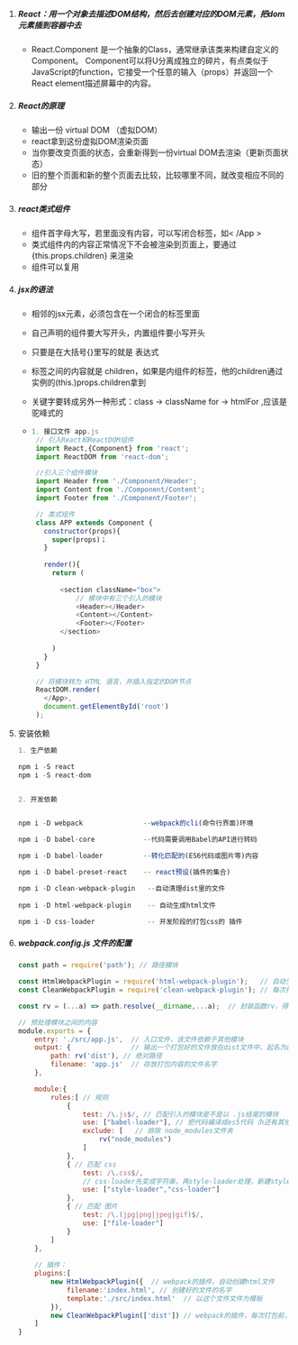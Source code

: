 1. ##### React：用一个对象去描述DOM结构，然后去创建对应的DOM元素，把dom元素插到容器中去

   - React.Component 是一个抽象的Class，通常继承该类来构建自定义的Component。 Component可以将U分离成独立的碎片，有点类似于JavaScript的function，它接受一个任意的输入（props）并返回一个React element描述屏幕中的内容。

2. ##### React的原理

   - 输出一份 virtual DOM （虚拟DOM）
   - react拿到这份虚拟DOM渲染页面
   - 当你要改变页面的状态，会重新得到一份virtual DOM去渲染（更新页面状态）
   - 旧的整个页面和新的整个页面去比较，比较哪里不同，就改变相应不同的部分

3. ##### react类式组件

   - 组件首字母大写，若里面没有内容，可以写闭合标签，如< /App >
   - 类式组件内的内容正常情况下不会被渲染到页面上，要通过{this.props.children} 来渲染
   - 组件可以复用

4. ##### jsx的语法

   - 相邻的jsx元素，必须包含在一个闭合的标签里面

   - 自己声明的组件要大写开头，内置组件要小写开头

   - 只要是在大括号{}里写的就是 表达式

   - 标签之间的内容就是 children，如果是内组件的标签，他的children通过实例的(this.)props.children拿到

   - 关键字要转成另外一种形式：class -> className    for -> htmlFor ,应该是驼峰式的

   - ```Javascript
     1. 接口文件 app.js
      // 引入React和ReactDOM组件
      import React,{Component} from 'react';
      import ReactDOM from 'react-dom';

      //引入三个组件模块
      import Header from './Component/Header';
      import Content from './Component/Content';
      import Footer from './Component/Footer';

      // 类式组件
      class APP extends Component {
        constructor(props){
          super(props)；
        }
        
        render(){
          return (
            
            <section className="box">
            	// 模块中有三个引入的模块
                <Header></Header>
                <Content></Content>
                <Footer></Footer>
            </section>
            
          )
        }
      }

      // 将模块转为 HTML 语言，并插入指定的DOM节点
      ReactDOM.render(
        </App>,
        document.getElementById('root')
      );
     ```

5. 安装依赖

   ```javascript
   1. 生产依赖

   npm i -S react 
   npm i -S react-dom


   2. 开发依赖


   npm i -D webpack               --webpack的cli(命令行界面)环境

   npm i -D babel-core            --代码需要调用Babel的API进行转码

   npm i -D babel-loader          --转化匹配的(ES6代码或图片等)内容

   npm i -D babel-preset-react    -- react预设(插件的集合)

   npm i -D clean-webpack-plugin   --自动清理dist里的文件
    
   npm i -D html-webpack-plugin    -- 自动生成html文件

   npm i -D css-loader             -- 开发阶段的打包css的 插件


   ```

6. ##### webpack.config.js 文件的配置

   ```javascript
   const path = require('path'); // 路径模块

   const HtmlWebpackPlugin = require('html-webpack-plugin');   // 自动生成html
   const CleanWebpackPlugin = require('clean-webpack-plugin'); // 每次打包前，自动清理dist里面文件

   const rv = (...a) => path.resolve(__dirname,...a);  // 封装函数rv，得到dist文件夹的绝对路径

   // 预处理模块之间的内容
   module.exports = {
       entry: './src/app.js',  // 入口文件，该文件依赖于其他模块
       output: {               // 输出一个打包好的文件放在dist文件中，起名为app.js
           path: rv('dist'), // 绝对路径
           filename: 'app.js'  // 存放打包内容的文件名字
       },

       module:{
           rules:[ // 规则
               {
                   test: /\.js$/, // 匹配引入的模块是不是以 .js结尾的模块
                   use: ["babel-loader"], // 把代码编译成es5代码（h还有其他很多转译功能）  ，要想转es代码，要用.babelrc里的预设 （presets）react预设处理es5代码
                   exclude: [   // 排除 node_modules文件夹
                       rv("node_modules")
                   ]
               },
               { // 匹配 css
                   test: /\.css$/,
                   // css-loader先变成字符串，再style-loader处理，新建style标签，插入到head里面
                   use: ["style-loader","css-loader"]
               },
               { // 匹配 图片
                   test: /\.(jpg|png|jpeg|gif)$/,
                   use: ["file-loader"]
               }
           ]
       },
     
       // 插件：
       plugins:[
           new HtmlWebpackPlugin({  // webpack的插件，自动创建html文件
               filename:'index.html', // 创建好的文件的名字
               template:'./src/index.html'  // 以这个文件文件为模板
           }),
           new CleanWebpackPlugin(['dist']) // webpack的插件，每次打包前，先把dist文件内容删除
       ]
   }

   ```

   ​

